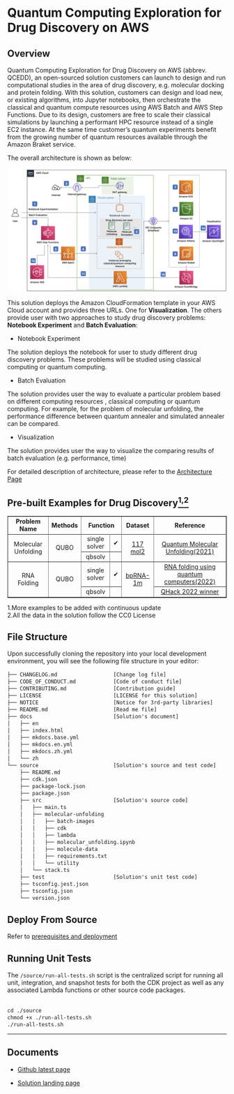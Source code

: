 # Quantum Computing Exploration for Drug Discovery on AWS

## Overview

Quantum Computing Exploration for Drug Discovery on AWS (abbrev. QCEDD), an open-sourced solution customers can launch to design and run computational studies in the area of drug discovery, e.g. molecular docking and protein folding. With this solution, customers can design and load new, or existing algorithms, into Jupyter notebooks, then orchestrate the classical and quantum compute resources using AWS Batch and AWS Step Functions. Due to its design, customers are free to scale their classical simulations by launching a performant HPC resource instead of  a single EC2 instance. At the same time customer’s quantum experiments benefit from the growing number of quantum resources available through the Amazon Braket service.

The overall architecture is shown as below:

![architecture](./docs/en/images/architecture.png)

This solution deploys the Amazon CloudFormation template in your 
AWS Cloud account and provides three URLs. One for **Visualization**.
The others provide user with two approaches to study drug discovery 
problems: **Notebook Experiment** and **Batch Evaluation**:

* Notebook Experiment

The solution deploys the notebook for user to study different drug discovery 
problems. 
These problems will be studied using classical computing or quantum 
computing.

* Batch Evaluation

The solution provides user the way to evaluate a particular problem based 
on different computing resources , classical computing or quantum computing. 
For example, for the problem of molecular unfolding, the performance difference 
between quantum annealer and simulated annealer can be compared.

* Visualization

The solution provides user the way to visualize the comparing results of 
batch evaluation (e.g. performance, time)

For detailed description of architecture, please refer to the 
[Architecture Page](https://awslabs.github.io/quantum-computing-exploration-for-drug-discovery-on-aws/en/architecture/)

## Pre-built Examples for Drug Discovery[<sup>1,</sup>](#more-example)[<sup>2</sup>](#data)
<table border='1' style="text-align: center">
    <tr>
        <td><B>Problem Name</B></td>
        <td><B>Methods</td>
        <td colspan='2'><B>Function</td>
        <td><B>Dataset</td>
        <td><B>Reference</td>
    <tr>
    <tr>
        <td rowspan='4'>Molecular Unfolding </td>
        <td rowspan='4'>QUBO</td>
        <td><span>single solver</span></td>
        <td><span>&#10004;</span></td>
        <td rowspan='4'><a href="https://www.rcsb.org/ligand/117">117 mol2</a></td>
        <td rowspan='4'><a href="https://arxiv.org/abs/2107.13607">Quantum Molecular Unfolding(2021)</a></td>
    <tr>
    <tr>
        <td><span>qbsolv</span></td>
        <td><span><span></td>
    <tr>
    <tr>
        <td rowspan='4'>RNA Folding</td>
        <td rowspan='4'>QUBO</td>
        <td><span>single solver</span></td>
        <td><span>&#10004;</span></td>
        <td rowspan='4'><a href="http://bprna.cgrb.oregonstate.edu/">bpRNA-1m</a></td>
        <td ><span><a href="https://journals.plos.org/ploscompbiol/article?id=10.1371/journal.pcbi.1010032">RNA folding using quantum computers(2022)</a></span></td>
    <tr>
    <tr>
        <td><span>qbsolv</span></td>
        <td><span><span></td>
        <td ><span><a href="https://github.com/XanaduAI/QHack2022/issues/114">QHack 2022 winner</a></span></td>
    <tr>
</table>

<div id='more-example'></div>
1.More examples to be added with continuous update
<div id='data'></div>
2.All the data in the solution follow the CC0 License

## File Structure

Upon successfully cloning the repository into your local development environment, you will see the following file structure in your editor:

```
├── CHANGELOG.md                  [Change log file]    
├── CODE_OF_CONDUCT.md            [Code of conduct file] 
├── CONTRIBUTING.md               [Contribution guide] 
├── LICENSE                       [LICENSE for this solution] 
├── NOTICE                        [Notice for 3rd-party libraries]
├── README.md                     [Read me file]
├── docs                          [Solution's document]
│   ├── en
│   ├── index.html
│   ├── mkdocs.base.yml
│   ├── mkdocs.en.yml
│   ├── mkdocs.zh.yml
│   └── zh
└── source                        [Solution's source and test code]
    ├── README.md
    ├── cdk.json
    ├── package-lock.json
    ├── package.json
    ├── src                       [Solution's source code]
    │   ├── main.ts
    │   ├── molecular-unfolding
    │   │   ├── batch-images      
    │   │   ├── cdk
    │   │   ├── lambda
    │   │   ├── molecular_unfolding.ipynb
    │   │   ├── molecule-data
    │   │   ├── requirements.txt
    │   │   └── utility
    │   └── stack.ts
    ├── test                      [Solution's unit test code]             
    ├── tsconfig.jest.json
    ├── tsconfig.json
    └── version.json
```
## Deploy From Source

Refer to [prerequisites and deployment](source/README.md)

## Running Unit Tests

The `/source/run-all-tests.sh` script is the centralized script for running all unit, integration, and snapshot tests for both the CDK project as well as any associated Lambda functions or other source code packages.

```

cd ./source
chmod +x ./run-all-tests.sh
./run-all-tests.sh

```
***

## Documents 

- [Github latest page](https://awslabs.github.io/quantum-computing-exploration-for-drug-discovery-on-aws/en/)

- [Solution landing page](https://aws.amazon.com/solutions/implementations/quantum-computing-exploration-for-drug-discovery/)
